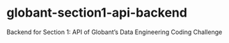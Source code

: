 # globant-section1-api-backend
Backend for Section 1: API of Globant’s Data Engineering Coding Challenge
